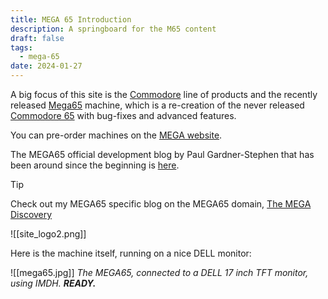 ```yaml
---
title: MEGA 65 Introduction
description: A springboard for the M65 content
draft: false
tags:
  - mega-65
date: 2024-01-27
---
```


A big focus of this site is the [Commodore](https://en.wikipedia.org/wiki/Commodore_International) line of products and the recently released [Mega65](https://mega65.org/) machine, which is a re-creation of the never released [Commodore 65](https://en.wikipedia.org/wiki/Commodore_65) with bug-fixes and advanced features.

You can pre-order machines on the [MEGA website](https://mega65.org/).

The MEGA65 official development blog by Paul Gardner-Stephen that has been around since the beginning is [here](https://c65gs.blogspot.com/).

>[!Tip]
>Check out my MEGA65 specific blog on the MEGA65 domain, [The MEGA Discovery](https://wiebow.mega65.com)
>
>![[site_logo2.png]]


Here is the machine itself, running on a nice DELL monitor:

![[mega65.jpg]]
*The MEGA65, connected to a DELL 17 inch TFT monitor, using IMDH. **READY.***


